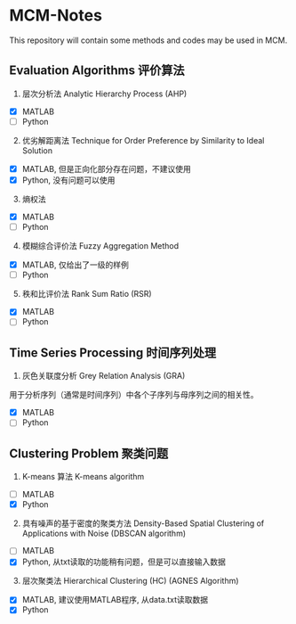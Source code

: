 # MCM-Notes

This repository will contain some methods and codes may be used in MCM.

## Evaluation Algorithms 评价算法

1. 层次分析法 Analytic Hierarchy Process (AHP)

- [x] MATLAB
- [ ] Python

2. 优劣解距离法 Technique for Order Preference by Similarity to Ideal Solution

- [x] MATLAB, 但是正向化部分存在问题，不建议使用
- [x] Python, 没有问题可以使用

3. 熵权法

- [x] MATLAB
- [ ] Python

4. 模糊综合评价法 Fuzzy Aggregation Method

- [x] MATLAB, 仅给出了一级的样例
- [ ] Python

5. 秩和比评价法 Rank Sum Ratio (RSR)

- [x] MATLAB
- [ ] Python

## Time Series Processing 时间序列处理

1. 灰色关联度分析 Grey Relation Analysis (GRA)

用于分析序列（通常是时间序列）中各个子序列与母序列之间的相关性。

- [x] MATLAB
- [ ] Python

## Clustering Problem 聚类问题

1. K-means 算法 K-means algorithm

- [ ] MATLAB
- [x] Python

2. 具有噪声的基于密度的聚类方法 Density-Based Spatial Clustering of Applications with Noise (DBSCAN algorithm)

- [ ] MATLAB
- [x] Python, 从txt读取的功能稍有问题，但是可以直接输入数据

3. 层次聚类法 Hierarchical Clustering (HC) (AGNES Algorithm)

- [x] MATLAB, 建议使用MATLAB程序, 从data.txt读取数据
- [x] Python
